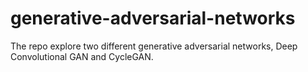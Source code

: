 # generative-adversarial-networks
The repo explore two different generative adversarial networks, Deep Convolutional GAN and CycleGAN. 
